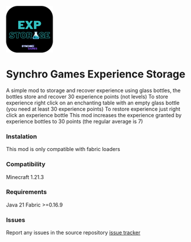 <img src="src/main/resources/assets/sg_exp_storage/sg_exp_storage_icon.png" width="128">

# Synchro Games Experience Storage

A simple mod to storage and recover experience using glass bottles, the bottles store and recover 30 experience points (not levels)
To store experience right click on an enchanting table with an empty glass bottle (you need at least 30 experience points)
To restore experience just right click an experience bottle 
This mod increases the experience granted by experience bottles to 30 points (the regular average is 7)

### Instalation

This mod is only compatible with fabric loaders

### Compatibility

Minecraft 1.21.3

### Requirements

Java 21
Fabric >=0.16.9

### Issues

Report any issues in the source repository [issue tracker](https://github.com/ArielM24/sg_exp_storage/issues)
